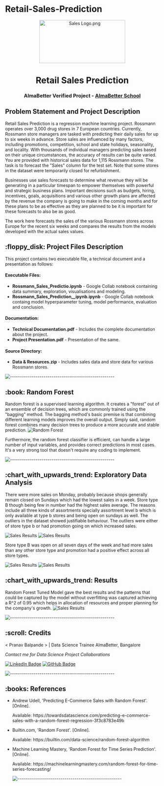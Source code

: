 # Retail-Sales-Prediction
<p align="center"> 
  <img src="image\salesgraph.png" alt="Sales Logo.png" width="280px" height="140px">
</p>
<h1 align="center"> Retail Sales Prediction </h1>
<h3 align="center"> AlmaBetter Verified Project - <a href="https://www.almabetter.com/"> AlmaBetter School </a> </h5>

<p align="center"> 
</p>
<h2> Problem Statement and Project Description</h2>

<p>Retail Sales Prediction is a regression machine learning project. Rossmann operates over 3,000 drug stores in 7 European countries. Currently, Rossmann store managers are tasked with predicting their daily sales for up to six weeks in advance. Store sales are influenced by many factors, including promotions, competition, school and state holidays, seasonality, and locality. With thousands of individual managers predicting sales based on their unique circumstances, the accuracy of results can be quite varied. You are provided with historical sales data for 1,115 Rossmann stores. The task is to forecast the "Sales" column for the test set. Note that some stores in the dataset were temporarily closed for refurbishment.</p>

<p>Businesses use sales forecasts to determine what revenue they will be generating in a particular timespan to empower themselves with powerful and strategic business plans. Important decisions such as budgets, hiring, incentives, goals, acquisitions and various other growth plans are affected by the revenue the company is going to make in the coming months and for these plans to be as effective as they are planned to be it is important for these forecasts to also be as good.

The work here forecasts the sales of the various Rossmann stores across Europe for the recent six weeks and compares the results from the models developed with the actual sales values.<p>

<h2> :floppy_disk: Project Files Description</h2>

<p>This project contains two executable file, a technical document and a presentation as follows:</p>
<h4>Executable Files:</h4>
<ul>
  <li><b>Rossmann_Sales_Predictio.ipynb</b> - Google Collab notebook containing data summary, exploration, visualisations and modeling.</li>
  <li><b>Rossmann_Sales_Prediction__ipynb.ipynb</b> - Google Collab notebook containg model hyperparameter tuning, model performance, evaluation and conclusion.</li>
</ul>

<h4>Documentation:</h4>
<ul>
  <li><b>Technical Documentation.pdf</b> - Includes the complete documentation about the project.</li>
  <li><b>Project Presentation.pdf</b> - Presentation of the same.</li>
</ul>

<h4>Source Directory:</h4>
<ul>
  <li><b>Data & Resources.zip</b> - Includes sales data and store data for various Rossmann stores.</li>
</ul>

![-----------------------------------------------------](https://raw.githubusercontent.com/andreasbm/readme/master/assets/lines/rainbow.png)

<h2> :book: Random Forest</h2>

<p>Random forest is a supervised learning algorithm. It creates a "forest" out of an ensemble of decision trees, which are commonly trained using the "bagging" method. The bagging method's basic premise is that combining different learning models improves the overall output.
Simply said, random forest combines many decision trees to produce a more accurate and stable prediction.
<img src="image/RandomForest.png" alt="Random Forest" style="max-width:60%;"></p>

<p>Furthermore, the random forest classifier is efficient, can handle a large number of input variables, and provides correct predictions in most cases. It's a very strong tool that doesn't require any coding to implement.</p>


![-----------------------------------------------------](https://raw.githubusercontent.com/andreasbm/readme/master/assets/lines/rainbow.png)

<h2> :chart_with_upwards_trend: Exploratory Data Analysis</h2>
<p>There were more sales on Monday, probably because shops generally remain closed on Sundays which had the lowest sales in a week. 
Store type B though being few in number had the highest sales average. The reasons include all three kinds of assortments specially assortment level b which is only available at type b stores and being open on sundays as well.
The outliers in the dataset showed justifiable behaviour. The outliers were either of store type b or had promotion going on which increased sales.</p>
<img src="image/DayOfWeek.png" alt="Sales Results" style="max-width:40%;"> <img src="image/storetypeb.png" alt="Sales Results" style="max-width:40%;">
<p>Store type B was open on all seven days of the week and had more sales than any other store type and promotion had a positive effect across all store types.<p>
<img src="image/salesb.png" alt="Sales Results" style="max-width:40%;"> <img src="image/promotion.png" alt="Sales Results" style="max-width:40%;">

<h2> :chart_with_upwards_trend: Results</h2>
<p>Random Forest Tuned Model gave the best results and the patterns that could be captured by the model without overfitting was captured achieving a R^2 of 0.95 which helps in allocation of resources and proper planning for the company's growth.
            <img src="image/result.png" alt="Sales Results" style="max-width:70%;"><p>


![-----------------------------------------------------](https://raw.githubusercontent.com/andreasbm/readme/master/assets/lines/rainbow.png)

<!-- CREDITS -->
<h2 id="credits"> :scroll: Credits</h2>

< Pranav Balpande > | Data Science Trainee AlmaBetter, Bangalore


<p> <i> Contact me for Data Science Project Collaborations</i></p>


[![LinkedIn Badge](https://img.shields.io/badge/LinkedIn-0077B5?style=for-the-badge&logo=linkedin&logoColor=white)](https://www.linkedin.com/in/pranav-balpande-0b0358186/)
[![GitHub Badge](https://img.shields.io/badge/GitHub-100000?style=for-the-badge&logo=github&logoColor=white)](https://github.com/pranav4536)



![-----------------------------------------------------](https://raw.githubusercontent.com/andreasbm/readme/master/assets/lines/rainbow.png)
<h2> :books: References</h2>
<ul>
  <li><p>Andrew Udell, 'Predicting E-Commerce Sales with Random Forest'. [Online].</p>
      <p>Available: https://towardsdatascience.com/predicting-e-commerce-sales-with-a-random-forest-regression-3f3c8783e49b</p>
  </li>
  <li><p>Builtin.com, 'Random Forest'. [Online].</p>
      <p>Available: https://builtin.com/data-science/random-forest-algorithm</p>
  </li>
  <li><p>Machine Learning Mastery, 'Random Forest for Time Series Prediction'. [Online].</p>
      <p>Available: https://machinelearningmastery.com/random-forest-for-time-series-forecasting/</p>
  </li>


![-----------------------------------------------------](https://raw.githubusercontent.com/andreasbm/readme/master/assets/lines/rainbow.png)

